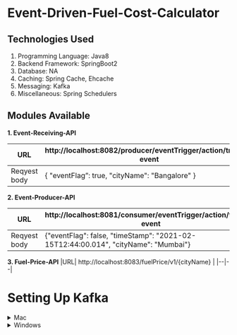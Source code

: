 # Event-Driven-Fuel-Cost-Calculator

## Technologies Used

 1. Programming Language: Java8
 2. Backend Framework: SpringBoot2
 3. Database: NA
 4. Caching: Spring Cache, Ehcache
 5. Messaging: Kafka
 6. Miscellaneous: Spring Schedulers

## Modules Available
 **1. **Event-Receiving-API****
 
|URL| http://localhost:8082/producer/eventTrigger/action/trigger-event |
|--|--|
|Reqyest body | {  "eventFlag”: true, "cityName": "Bangalore" }  |

 **2. **Event-Producer-API****
 
|URL| http://localhost:8081/consumer/eventTrigger/action/trigger-event |
|--|--|
|Reqyest body | {"eventFlag": false, "timeStamp": "2021-02-15T12:44:00.014", "cityName": "Mumbai"}  |

 **3. Fuel-Price-API**
|URL| http://localhost:8083/fuelPrice/v1/{cityName} |
|--|--|

# Setting Up Kafka

<details><summary>Mac</summary>
<p>

- Make sure you are navigated inside the bin directory.

## Start Zookeeper and Kafka Broker

-   Start up the Zookeeper.

```
./zookeeper-server-start.sh ../config/zookeeper.properties
```

- Add the below properties in the server.properties

```
listeners=PLAINTEXT://localhost:9092
auto.create.topics.enable=false
```

-   Start up the Kafka Broker

```
./kafka-server-start.sh ../config/server.properties
```
</details>
<details><summary>Windows</summary>
<p>

- Make sure you are inside the **bin/windows** directory.

## Start Zookeeper and Kafka Broker

-   Start up the Zookeeper.

```
zookeeper-server-start.bat ..\..\config\zookeeper.properties
```

-   Start up the Kafka Broker.

```
kafka-server-start.bat ..\..\config\server.properties
```

</p>

</details>
